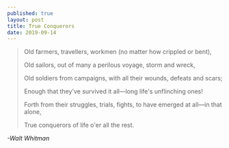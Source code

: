 ```yaml
---
published: true
layout: post
title: True Conquerors
date: 2019-09-14
---
```

>Old farmers, travellers, workmen (no matter
>how crippled or bent),
>
>Old sailors, out of many a perilous voyage,
>storm and wreck,
>
>Old soldiers from campaigns, with all their
>wounds, defeats and scars;
>
>Enough that they've survived it all—long life's
>unflinching ones!
>
>Forth from their struggles, trials, fights, to have
>emerged at all—in that alone,
>
>True conquerors of life o'er all the rest.

*-Walt Whitman*
